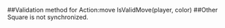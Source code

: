 ##Validation method for Action:move
  IsValidMove(player, color)
##Other
Square is not synchronized.
